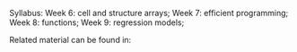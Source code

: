 Syllabus: 
Week 6: cell and structure arrays;
Week 7: efficient programming; 
Week 8: functions; 
Week 9: regression models;

Related material can be found in:
